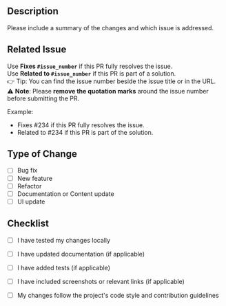 ## Description  
Please include a summary of the changes and which issue is addressed.

## Related Issue  
Use **Fixes `#issue_number`** if this PR fully resolves the issue.  
Use **Related to `#issue_number`** if this PR is part of a solution.  
👉 Tip: You can find the issue number beside the issue title or in the URL.  
⚠️ **Note**: Please **remove the quotation marks** around the issue number before submitting the PR.

Example:  
- Fixes #234 if this PR fully resolves the issue.
- Related to #234 if this PR is part of the solution.

## Type of Change  
- [ ] Bug fix  
- [ ] New feature  
- [ ] Refactor  
- [ ] Documentation or Content update  
- [ ] UI update  

## Checklist  
- [ ] I have tested my changes locally  
- [ ] I have updated documentation (if applicable)  
- [ ] I have added tests (if applicable)  
- [ ] I have included screenshots or relevant links (if applicable)
- [ ] My changes follow the project's code style and contribution guidelines  

